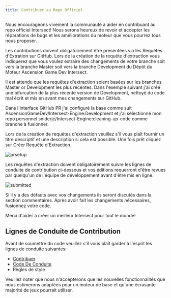 ```yaml
---
title: Contribuer au Repo Officiel
---
```


Nous encourageons vivement la communauté à aider en contribuant au repo officiel Intersect! Nous serons heureux de revoir et accepter les réparations de bugs et les améliorations du moteur que vous pourrez tous nous proposer.

Les contributions doivent obligatoirement être présentées via les Requêtes d'Extration sur GitHub. Lors de la création de la requête d'extraction vous indiquerez que vous voulez extraire des changements de votre branche soit vers la branche Master soit vers la branche Development du Dépôt du Moteur Ascension Game Dev Intersect.

Il est attendu que les requêtes d'extraction soient basées sur les branches Master or Development les plus récentes. Dans l'exemple suivant j'ai créé une bifurcation de la plus récente version de Development, nettoyé du code mal écrit et mis en avant mes changements sur GitHub.

Dans l'interface GitHub PR j'ai configuré la base comme suit AscensionGameDev/Intersect-Engine:Development et j'ai sélectionné mon repo personnel sniderjc/Intersect-Engine:cleaning-up-code comme branche à fusionner.

Lors de la création de requêtes d'extraction veuillez s'il vous plaît fournir un titre descriptif et une description si cela est possible. Une fois prêt cliquez sur Créer Requête d'Extraction.

![prsetup](https://www.ascensiongamedev.com/resources/filehost/f00528aa5a36b70d471c606e705ff9d4.png)

Les requêtes d'extraction doivent obligatoirement suivre les lignes de conduite de contribution ci-dessous et vos éditions requerront d'être revues par quelqu'un de l'équipe de développement avant d'être mis en ligne.

![submitted](https://www.ascensiongamedev.com/resources/filehost/2e344356516d135f9225edf094cede6d.png)

Si il y a des défauts avec vos changements ils seront discutés dans la section commentaires. Après avoir fait les changements nécessaires, fusionnez votre code.

Merci d'aider à créer un meilleur Intersect pour tout le monde!

## Lignes de Conduite de Contribution

Avant de soumettre du code veuillez s'il vous plaît garder à l'esprit les lignes de conduite suivantes:

- [Contribuer](https://github.com/AscensionGameDev/Intersect-Engine/blob/development/CONTRIBUTING.md)
- [Code De Conduite](https://github.com/AscensionGameDev/Intersect-Engine/blob/development/CODE_OF_CONDUCT.md)
- Règles de style

Veuillez noter que nous n'accepterons que les nouvelles fonctionnalités que nous estimerons adaptées pour un moteur de base et qu'une écrasante majorité de jeux pourrait utiliser.
